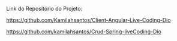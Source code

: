 Link do Repositório do Projeto:

https://github.com/Kamilahsantos/Client-Angular-Live-Coding-Dio

https://github.com/kamilahsantos/Crud-Spring-liveCoding-Dio
